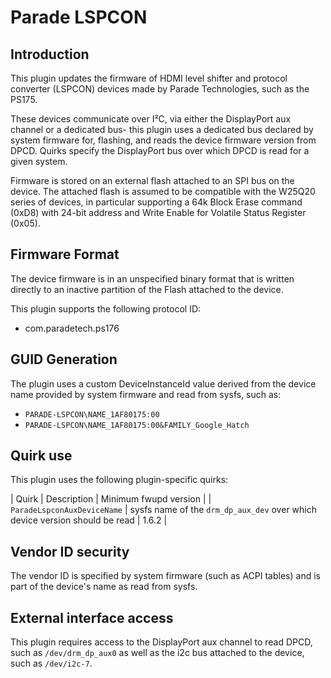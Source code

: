 Parade LSPCON
=============

Introduction
------------

This plugin updates the firmware of HDMI level shifter and protocol converter
(LSPCON) devices made by Parade Technologies, such as the PS175.

These devices communicate over I²C, via either the DisplayPort aux channel or a
dedicated bus- this plugin uses a dedicated bus declared by system firmware for,
flashing, and reads the device firmware version from DPCD. Quirks specify the
DisplayPort bus over which DPCD is read for a given system.

Firmware is stored on an external flash attached to an SPI bus on the device.
The attached flash is assumed to be compatible with the W25Q20 series
of devices, in particular supporting a 64k Block Erase command (0xD8)
with 24-bit address and Write Enable for Volatile Status Register (0x05).

Firmware Format
---------------

The device firmware is in an unspecified binary format that is written directly
to an inactive partition of the Flash attached to the device.

This plugin supports the following protocol ID:

 * com.paradetech.ps176

GUID Generation
---------------

The plugin uses a custom DeviceInstanceId value derived from the device name
provided by system firmware and read from sysfs, such as:

 * `PARADE-LSPCON\NAME_1AF80175:00`
 * `PARADE-LSPCON\NAME_1AF80175:00&FAMILY_Google_Hatch`

Quirk use
---------

This plugin uses the following plugin-specific quirks:

| Quirk                       | Description                                                                 | Minimum fwupd version |
| `ParadeLspconAuxDeviceName` | sysfs name of the `drm_dp_aux_dev` over which device version should be read | 1.6.2 |

Vendor ID security
------------------

The vendor ID is specified by system firmware (such as ACPI tables) and is
part of the device's name as read from sysfs.

External interface access
-------------------------

This plugin requires access to the DisplayPort aux channel to read DPCD, such
as `/dev/drm_dp_aux0` as well as the i2c bus attached to the device, such as
`/dev/i2c-7`.
